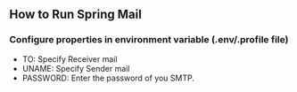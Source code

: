 ## How to Run Spring Mail

### Configure properties in environment variable (.env/.profile file)
- TO: Specify Receiver mail
- UNAME: Specify Sender mail
- PASSWORD: Enter the password of you SMTP.